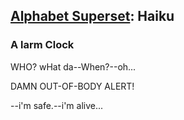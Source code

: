 ## [Alphabet Superset](https://www.alphabetsuperset.com/): Haiku
### __A__ larm Clock
WHO? wHat da--When?--oh...

DAMN OUT-OF-BODY ALERT!

--i'm safe.--i'm alive...
